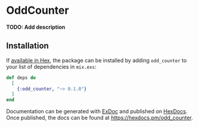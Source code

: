 # OddCounter

**TODO: Add description**

## Installation

If [available in Hex](https://hex.pm/docs/publish), the package can be installed
by adding `odd_counter` to your list of dependencies in `mix.exs`:

```elixir
def deps do
  [
    {:odd_counter, "~> 0.1.0"}
  ]
end
```

Documentation can be generated with [ExDoc](https://github.com/elixir-lang/ex_doc)
and published on [HexDocs](https://hexdocs.pm). Once published, the docs can
be found at <https://hexdocs.pm/odd_counter>.

